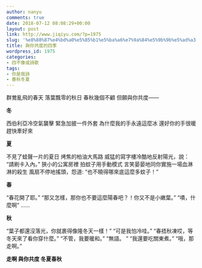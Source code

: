 ```yaml
---
author: nanyu
comments: true
date: 2018-07-12 08:08:29+00:00
layout: post
link: http://www.jiqiyu.com/?p=1975
slug: '%e8%88%87%e4%bd%a0%e5%85%b1%e5%ba%a6%e7%9a%84%e5%9b%9b%e5%ad%a3'
title: 與你共度的四季
wordpress_id: 1975
categories:
- 四不像或詩歌
tags:
- 你是我詩
- 春秋冬夏
---
```


群鶯亂飛的春天
落葉飄零的秋日
春秋幾個不顧
但願與你共度——

**冬**

西伯利亞冷空氣襲擊
緊急加披一件外套
為什麼我的手永遠這麼冰
還好你的手很暖
趕快牽好來

**夏**

不見了蛙聲一片的夏日
烤焦的柏油大馬路
威猛的寫字樓冷酷地反射陽光，說：
“請刷卡入內。”
狹小的公寓房裡
拍蚊子用手動模式
言笑晏晏地同你實施一場血淋淋的殺生
風扇不停地搖頭，怨道:
“也不曉得哪來底這麼多蚊子！”

**春**

“春花開了耶。”
“那又怎樣，那你也不要這麼陽春吧？！你又不是小嫩葉。”
“嘖，什麼啊”
……

**秋**

“葉子都還沒落光，你就裹得像隆冬天一樣！”
“可是我怕冷哇。”
“春捂秋凍哎，等冬天來了看你穿什麼。”
“不管，我要暖和。”
“無語。 ”
“我還要吃關東煮。”
“哦，那走啊。”

**走啊
與你共度
冬夏春秋**

